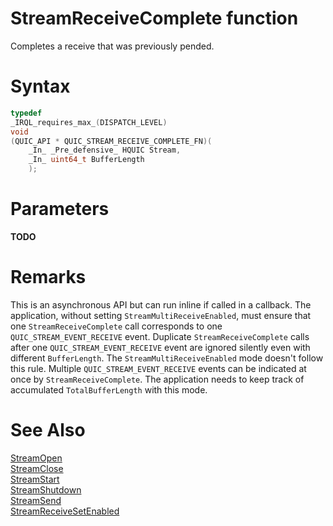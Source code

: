 StreamReceiveComplete function
======

Completes a receive that was previously pended.

# Syntax

```C
typedef
_IRQL_requires_max_(DISPATCH_LEVEL)
void
(QUIC_API * QUIC_STREAM_RECEIVE_COMPLETE_FN)(
    _In_ _Pre_defensive_ HQUIC Stream,
    _In_ uint64_t BufferLength
    );
```

# Parameters

**TODO**

# Remarks

This is an asynchronous API but can run inline if called in a callback.
The application, without setting `StreamMultiReceiveEnabled`, must ensure that one `StreamReceiveComplete` call corresponds to one `QUIC_STREAM_EVENT_RECEIVE` event.
Duplicate `StreamReceiveComplete` calls after one `QUIC_STREAM_EVENT_RECEIVE` event are ignored silently even with different `BufferLength`.
The `StreamMultiReceiveEnabled` mode doesn't follow this rule. Multiple `QUIC_STREAM_EVENT_RECEIVE` events can be indicated at once by `StreamReceiveComplete`. The application needs to keep track of accumulated `TotalBufferLength` with this mode.

# See Also

[StreamOpen](StreamOpen.md)<br>
[StreamClose](StreamClose.md)<br>
[StreamStart](StreamStart.md)<br>
[StreamShutdown](StreamShutdown.md)<br>
[StreamSend](StreamSend.md)<br>
[StreamReceiveSetEnabled](StreamReceiveSetEnabled.md)<br>
